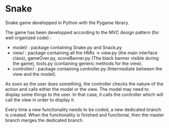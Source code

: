 # Snake
Snake game developped in Python with the Pygame library.

The game has been developped according to the MVC design pattern (for well organized code) : 
- model/ : package containing Snake.py and Snack.py 
- view/ : package containing all the HMIs -> view.py (the main interface class), gameOver.py, scoreBanner.py (The black banner visible during the game), tools.py (containing generic methods for the view).
- controller/ : package containing controller.py (Intermediate between the view and the model).

As soon as the user does something, the controller checks the nature of the action and calls either the model or the view. 
The model may need to display some things to the user. In that case, it calls the controller which will call the view in order to display it.

Every time a new functionality needs to be coded, a new dedicated branch is created. 
When the functionality is finished and functional, then the master branch merges the dedicated branch. 